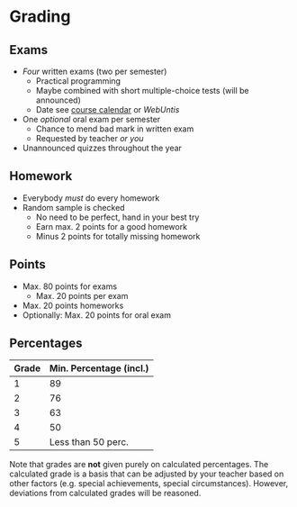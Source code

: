 # Grading

## Exams

* *Four* written exams (two per semester)
  * Practical programming
  * Maybe combined with short multiple-choice tests (will be announced)
  * Date see [course calendar](./01-calendar.md) or *WebUntis*
* One *optional* oral exam per semester
  * Chance to mend bad mark in written exam
  * Requested by teacher *or you*
* Unannounced quizzes throughout the year

## Homework

* Everybody *must* do every homework
* Random sample is checked
  * No need to be perfect, hand in your best try
  * Earn max. 2 points for a good homework
  * Minus 2 points for totally missing homework

## Points

* Max. 80 points for exams
  * Max. 20 points per exam
* Max. 20 points homeworks
* Optionally: Max. 20 points for oral exam

## Percentages

| Grade | Min. Percentage (incl.) |
| ----- | ----------------------- |
| 1     | 89                      |
| 2     | 76                      |
| 3     | 63                      |
| 4     | 50                      |
| 5     | Less than 50 perc.      |

Note that grades are **not** given purely on calculated percentages. The calculated grade is a basis that can be adjusted by your teacher based on other factors (e.g. special achievements, special circumstances). However, deviations from calculated grades will be reasoned.
